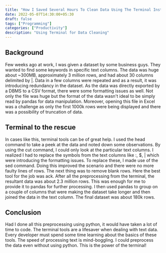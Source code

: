 ```yaml
---
title: "How I Saved Several Hours To Clean Data Using The Terminal Instead Of Python"
date: 2022-05-07T14:30:00+05:30
draft: false
tags: ["Programming"]
categories: ["Productivity"]
description: "Using Terminal for Data Cleaning"
---
```


## Background
Few weeks ago at work, I was given a dataset by some business guys. They wanted to find some keywords in specific text columns. The data was huge about ~300MB, approximately 3 million rows, and had about 30 columns delimited by |. Data in a few columns were repeated and as a result, it was introducing redundancy in the dataset. As the data was directly exported by a DBMS to a CSV format, there were some formatting issues as well. Not only the file was huge but the format of the data wasn't ideal to be simply read by pandas for data manipulation. Moreover, opening this file in Excel was a challenge as only the first 1000k rows were being displayed and there was a possibility of truncation of data.

## Terminal to the rescue
In cases like this, terminal tools can be of great help. I used the head command to take a peek at the data and noted down some observations. By using the cut command, I could only look at the particular text columns. I realized I had to replace the symbols from the text columns like :, $, | which were introducing the formatting issues. To replace these, I made use of the sed command. Doing this improved the scenario and there were no more faulty lines of rows. The next thing was to remove blank rows. Here the best tool for the job was ack. After all the preprocessing from the terminal, the resultant data was about 2.3 million rows. This was enough for me to provide it to pandas for further processing. I then used pandas to group on a couple of columns that were making the dataset take longer and then joined the data in the text column. The final dataset was about 180k rows.

## Conclusion
Had I done all this preprocessing using python, it would have taken a lot of time to code. The terminal tools are a lifesaver when dealing with text data. Every developer must spend some time learning about the basics of these tools. The speed of processing text is mind-boggling. I could preprocess the data even without using python. This is the power of the terminal!